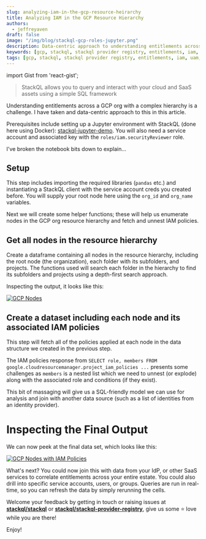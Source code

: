 ```yaml
---
slug: analyzing-iam-in-the-gcp-resource-heirarchy
title: Analyzing IAM in the GCP Resource Hierarchy
authors:	
  - jeffreyaven
draft: false
image: "/img/blog/stackql-gcp-roles-jupyter.png"
description: Data-centric approach to understanding entitlements across a GCP org with a complex hierarchy.
keywords: [gcp, stackql, stackql provider registry, entitlements, iam, uam, user access management, user access review]
tags: [gcp, stackql, stackql provider registry, entitlements, iam, uam, user access management, user access review]
---
```


import Gist from 'react-gist';

> StackQL allows you to query and interact with your cloud and SaaS assets using a simple SQL framework

Understanding entitlements across a GCP org with a complex hierarchy is a challenge.  I have taken and data-centric approach to this in this article.  

Prerequisites include setting up a Jupyter environment with StackQL (done here using Docker): [stackql-jupyter-demo](https://github.com/stackql/stackql-jupyter-demo).  You will also need a service account and associated key with the `roles/iam.securityReviewer` role.  

I've broken the notebook bits down to explain...  

## Setup

This step includes importing the required libraries (`pandas` etc.) and instantiating a StackQL client with the service account creds you created before.  You will supply your root node here using the `org_id` and `org_name` variables.  

<Gist id="dfc1230a1a1b25660504afc78ce17a50" 
/>

Next we will create some helper functions; these will help us enumerate nodes in the GCP org resource hierarchy and fetch and unnest IAM policies.  

<Gist id="14e9e9151056852592051de439fbe4e2" 
/>

## Get all nodes in the resource hierarchy

Create a dataframe containing all nodes in the resource hierarchy, including the root node (the organization), each folder with its subfolders, and projects.  The functions used will search each folder in the hierarchy to find its subfolders and projects using a depth-first search approach.  

<Gist id="fd2e3e222d156ce83c29345a5c01d0f4" 
/>

Inspecting the output, it looks like this:  

[![GCP Nodes](/img/blog/gcp-iam-jupyter-nodes-screenshot.png)](/img/blog/gcp-iam-jupyter-nodes-screenshot.png)

## Create a dataset including each node and its associated IAM policies

This step will fetch all of the policies applied at each node in the data structure we created in the previous step.  

The IAM policies response from `SELECT role, members FROM google.cloudresourcemanager.project_iam_policies ...` presents some challenges as `members` is a nested list which we need to unnest (or explode) along with the associated role and conditions (if they exist).  

This bit of massaging will give us a SQL-friendly model we can use for analysis and join with another data source (such as a list of identities from an identity provider).  

<Gist id="424858d73aa4e7e0a85b4bfe7158ed12" 
/>

# Inspecting the Final Output

We can now peek at the final data set, which looks like this:  

[![GCP Nodes with IAM Policies](/img/blog/gcp-iam-jupyter-iam-screenshot.png)](/img/blog/gcp-iam-jupyter-iam-screenshot.png)

What's next?  You could now join this with data from your IdP, or other SaaS services to correlate entitlements across your entire estate.  You could also drill into specific service accounts, users, or groups.  Queries are run in real-time, so you can refresh the data by simply rerunning the cells.  

Welcome your feedback by getting in touch or raising issues at [__stackql/stackql__](https://github.com/stackql/stackql) or [__stackql/stackql-provider-registry__](https://github.com/stackql/stackql-provider-registry), give us some ⭐️ love while you are there!  

Enjoy!  